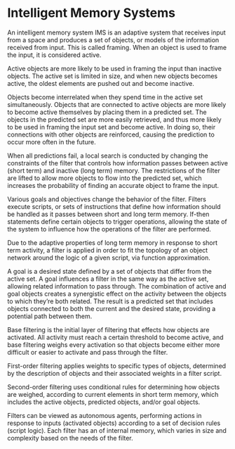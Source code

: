 # Intelligent Memory Systems

An intelligent memory system IMS is an adaptive system that receives input from a space and produces a set of objects, or models of the information received from input. This is called framing. When an object is used to frame the input, it is considered active.

Active objects are more likely to be used in framing the input than inactive objects. The active set is limited in size, and when new objects becomes active, the oldest elements are pushed out and become inactive.

Objects become interrelated when they spend time in the active set simultaneously. Objects that are connected to active objects are more likely to become active themselves by placing them in a predicted set. The objects in the predicted set are more easily retrieved, and thus more likely to be used in framing the input set and become active. In doing so, their connections with other objects are reinforced, causing the prediction to occur more often in the future.

When all predictions fail, a local search is conducted by changing the constraints of the filter that controls how information passes between active (short term) and inactive (long term) memory. The restrictions of the filter are lifted to allow more objects to flow into the predicted set, which increases the probability of finding an accurate object to frame the input.

Various goals and objectives change the behavior of the filter. Filters execute scripts, or sets of instructions that define how information should be handled as it passes between short and long term memory. If-then statements define certain objects to trigger operations, allowing the state of the system to influence how the operations of the filter are performed.

Due to the adaptive properties of long term memory in response to short term activity, a filter is applied in order to fit the topology of an object network around the logic of a given script, via function approximation.

A goal is a desired state defined by a set of objects that differ from the active set. A goal influences a filter in the same way as the active set, allowing related information to pass through. The combination of active and goal objects creates a synergistic effect on the activity between the objects to which they’re both related. The result is a predicted set that includes objects connected to both the current and the desired state, providing a potential path between them.

Base filtering is the initial layer of filtering that effects how objects are activated. All activity must reach a certain threshold to become active, and base filtering weighs every activation so that objects become either more difficult or easier to activate and pass through the filter.

First-order filtering applies weights to specific types of objects, determined by the description of objects and their associated weights in a filter script.

Second-order filtering uses conditional rules for determining how objects are weighed, according to current elements in short term memory, which includes the active objects, predicted objects, and/or goal objects.

Filters can be viewed as autonomous agents, performing actions in response to inputs (activated objects) according to a set of decision rules (script logic). Each filter has an of internal memory, which varies in size and complexity based on the needs of the filter.
